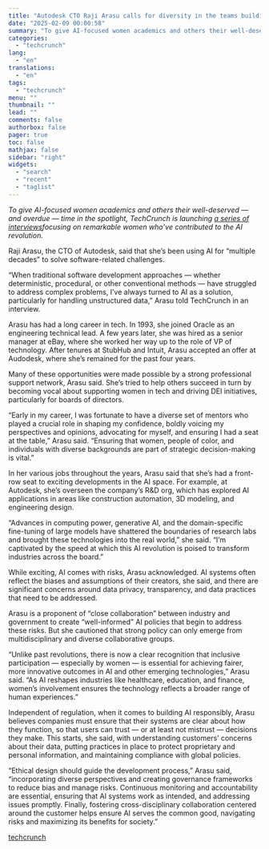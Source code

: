 ```yaml
---
title: "Autodesk CTO Raji Arasu calls for diversity in the teams building AI"
date: "2025-02-09 00:00:58"
summary: "To give AI-focused women academics and others their well-deserved — and overdue — time in the spotlight, TechCrunch is launching a series of interviews focusing on remarkable women who’ve contributed to the AI revolution. Raji Arasu, the CTO of Autodesk, said that she’s been using AI for “multiple decades” to..."
categories:
  - "techcrunch"
lang:
  - "en"
translations:
  - "en"
tags:
  - "techcrunch"
menu: ""
thumbnail: ""
lead: ""
comments: false
authorbox: false
pager: true
toc: false
mathjax: false
sidebar: "right"
widgets:
  - "search"
  - "recent"
  - "taglist"
---
```


*To give AI-focused women academics and others their well-deserved — and overdue — time in the spotlight, TechCrunch is launching* [*a series of interviews*](https://techcrunch.com/2024/05/29/the-women-in-ai-making-a-difference/)*focusing on remarkable women who’ve contributed to the AI revolution.*

Raji Arasu, the CTO of Autodesk, said that she’s been using AI for “multiple decades” to solve software-related challenges.

“When traditional software development approaches — whether deterministic, procedural, or other conventional methods — have struggled to address complex problems, I’ve always turned to AI as a solution, particularly for handling unstructured data,” Arasu told TechCrunch in an interview.

Arasu has had a long career in tech. In 1993, she joined Oracle as an engineering technical lead. A few years later, she was hired as a senior manager at eBay, where she worked her way up to the role of VP of technology. After tenures at StubHub and Intuit, Arasu accepted an offer at Audodesk, where she’s remained for the past four years.

Many of these opportunities were made possible by a strong professional support network, Arasu said. She’s tried to help others succeed in turn by becoming vocal about supporting women in tech and driving DEI initiatives, particularly for boards of directors.

“Early in my career, I was fortunate to have a diverse set of mentors who played a crucial role in shaping my confidence, boldly voicing my perspectives and opinions, advocating for myself, and ensuring I had a seat at the table,” Arasu said. “Ensuring that women, people of color, and individuals with diverse backgrounds are part of strategic decision-making is vital.”

In her various jobs throughout the years, Arasu said that she’s had a front-row seat to exciting developments in the AI space. For example, at Autodesk, she’s overseen the company’s R&D org, which has explored AI applications in areas like construction automation, 3D modeling, and engineering design.

“Advances in computing power, generative AI, and the domain-specific fine-tuning of large models have shattered the boundaries of research labs and brought these technologies into the real world,” she said. “I’m captivated by the speed at which this AI revolution is poised to transform industries across the board.”

While exciting, AI comes with risks, Arasu acknowledged. AI systems often reflect the biases and assumptions of their creators, she said, and there are significant concerns around data privacy, transparency, and data practices that need to be addressed.

Arasu is a proponent of “close collaboration” between industry and government to create “well-informed” AI policies that begin to address these risks. But she cautioned that strong policy can only emerge from multidisciplinary and diverse collaborative groups.

“Unlike past revolutions, there is now a clear recognition that inclusive participation — especially by women — is essential for achieving fairer, more innovative outcomes in AI and other emerging technologies,” Arasu said. “As AI reshapes industries like healthcare, education, and finance, women’s involvement ensures the technology reflects a broader range of human experiences.”

Independent of regulation, when it comes to building AI responsibly, Arasu believes companies must ensure that their systems are clear about how they function, so that users can trust — or at least not mistrust — decisions they make. This starts, she said, with understanding customers’ concerns about their data, putting practices in place to protect proprietary and personal information, and maintaining compliance with global policies.

“Ethical design should guide the development process,” Arasu said, “incorporating diverse perspectives and creating governance frameworks to reduce bias and manage risks. Continuous monitoring and accountability are essential, ensuring that AI systems work as intended, and addressing issues promptly. Finally, fostering cross-disciplinary collaboration centered around the customer helps ensure AI serves the common good, navigating risks and maximizing its benefits for society.”

[techcrunch](https://techcrunch.com/2025/02/08/autodesk-cto-raji-arasu-calls-for-diversity-in-the-teams-building-ai/)
